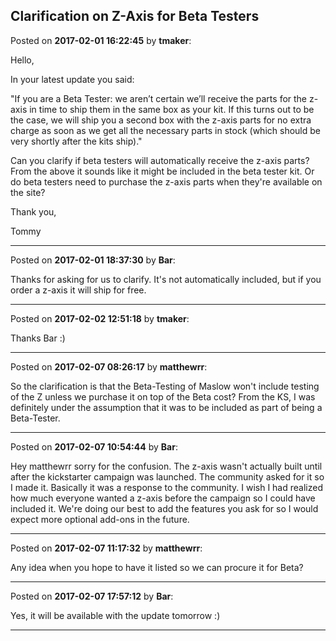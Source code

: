 ## Clarification on Z-Axis for Beta Testers
Posted on **2017-02-01 16:22:45** by **tmaker**:

Hello,



In your latest update you said:



"If you are a Beta Tester: we aren’t certain we’ll receive the parts for the z-axis in time to ship them in the same box as your kit. If this turns out to be the case, we will ship you a second box with the z-axis parts for no extra charge as soon as we get all the necessary parts in stock (which should be very shortly after the kits ship)."



Can you clarify if beta testers will automatically receive the z-axis parts?  From the above it sounds like it might be included in the beta tester kit.  Or do beta testers need to purchase the z-axis parts when they're available on the site?



Thank you,



Tommy

---

Posted on **2017-02-01 18:37:30** by **Bar**:

Thanks for asking for us to clarify. It's not automatically included, but if you order a z-axis it will ship for free.

---

Posted on **2017-02-02 12:51:18** by **tmaker**:

Thanks Bar :)

---

Posted on **2017-02-07 08:26:17** by **matthewrr**:

So the clarification is that the Beta-Testing of Maslow won't include testing of the Z unless we purchase it on top of the Beta cost? From the KS, I was definitely under the assumption that it was to be included as part of being a Beta-Tester.

---

Posted on **2017-02-07 10:54:44** by **Bar**:

Hey matthewrr sorry for the confusion. The z-axis wasn't actually built until after the kickstarter campaign was launched. The community asked for it so I made it. Basically it was a response to the community. I wish I had realized how much everyone wanted a z-axis before the campaign so I could have included it. We're doing our best to add the features you ask for so I would expect more optional add-ons in the future.

---

Posted on **2017-02-07 11:17:32** by **matthewrr**:

Any idea when you hope to have it listed so we can procure it for Beta?

---

Posted on **2017-02-07 17:57:12** by **Bar**:

Yes, it will be available with the update tomorrow :)

---

